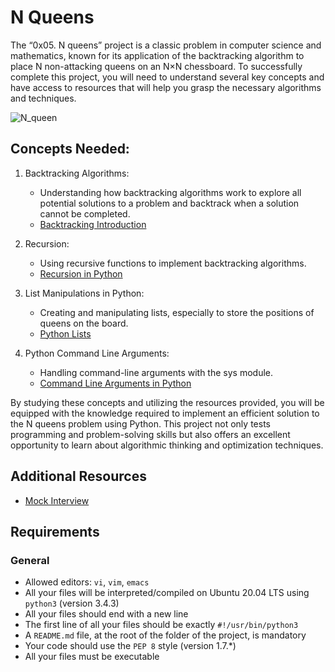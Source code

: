 # N Queens

The “0x05. N queens” project is a classic problem in computer science and mathematics, known for its application of the backtracking algorithm to place N non-attacking queens on an N×N chessboard. To successfully complete this project, you will need to understand several key concepts and have access to resources that will help you grasp the necessary algorithms and techniques.

![N_queen](https://github.com/alchemistlowkey/alx-interview/assets/46524038/4fd7688d-6411-4b19-a905-687dbd2d9985)

## Concepts Needed:
1. Backtracking Algorithms:

	- Understanding how backtracking algorithms work to explore all potential solutions to a problem and backtrack when a solution cannot be completed.
	- [Backtracking Introduction](https://www.geeksforgeeks.org/introduction-to-backtracking-data-structure-and-algorithm-tutorials/)

2. Recursion:

	- Using recursive functions to implement backtracking algorithms.
	- [Recursion in Python](https://realpython.com/python-thinking-recursively/)

3. List Manipulations in Python:

	- Creating and manipulating lists, especially to store the positions of queens on the board.
	- [Python Lists](https://docs.python.org/3/tutorial/datastructures.html)

4. Python Command Line Arguments:

	- Handling command-line arguments with the sys module.
	- [Command Line Arguments in Python](https://docs.python.org/3.3/library/sys.html#sys.argv)

By studying these concepts and utilizing the resources provided, you will be equipped with the knowledge required to implement an efficient solution to the N queens problem using Python. This project not only tests programming and problem-solving skills but also offers an excellent opportunity to learn about algorithmic thinking and optimization techniques.

## Additional Resources
- [Mock Interview](https://www.youtube.com/watch?v=GneS80iYa7I)

## Requirements
### General
- Allowed editors: `vi`, `vim`, `emacs`
- All your files will be interpreted/compiled on Ubuntu 20.04 LTS using `python3` (version 3.4.3)
- All your files should end with a new line
- The first line of all your files should be exactly `#!/usr/bin/python3`
- A `README.md` file, at the root of the folder of the project, is mandatory
- Your code should use the `PEP 8` style (version 1.7.*)
- All your files must be executable
